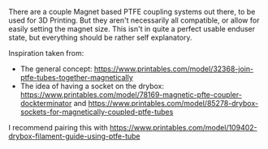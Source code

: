 There are a couple Magnet based PTFE coupling systems out there, to be used for 3D Printing. But they aren't necessarily all compatible, or allow for easily setting the magnet size.
This isn't in quite a perfect usable enduser state, but everything should be rather self explanatory.


Inspiration taken from:
- The general concept: https://www.printables.com/model/32368-join-ptfe-tubes-together-magnetically
- The idea of having a socket on the drybox: https://www.printables.com/model/78169-magnetic-pfte-coupler-dockterminator and https://www.printables.com/model/85278-drybox-sockets-for-magnetically-coupled-ptfe-tubes


I recommend pairing this with https://www.printables.com/model/109402-drybox-filament-guide-using-ptfe-tube